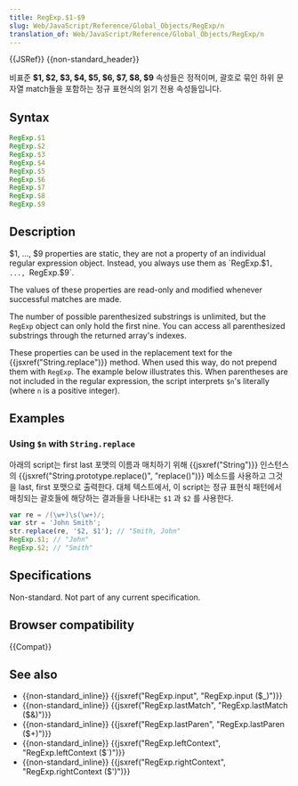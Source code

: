 ```yaml
---
title: RegExp.$1-$9
slug: Web/JavaScript/Reference/Global_Objects/RegExp/n
translation_of: Web/JavaScript/Reference/Global_Objects/RegExp/n
---
```


{{JSRef}} {{non-standard_header}}

비표준 **$1, $2, $3, $4, $5, $6, $7, $8, $9** 속성들은 정적이며, 괄호로 묶인 하위 문자열 match들을 포함하는 정규 표현식의 읽기 전용 속성들입니다.

## Syntax

```js
RegExp.$1
RegExp.$2
RegExp.$3
RegExp.$4
RegExp.$5
RegExp.$6
RegExp.$7
RegExp.$8
RegExp.$9
```

## Description

$1, ..., $9 properties are static, they are not a property of an individual regular expression object. Instead, you always use them as `RegExp.$1`, ..., `RegExp.$9`.

The values of these properties are read-only and modified whenever successful matches are made.

The number of possible parenthesized substrings is unlimited, but the `RegExp` object can only hold the first nine. You can access all parenthesized substrings through the returned array's indexes.

These properties can be used in the replacement text for the {{jsxref("String.replace")}} method. When used this way, do not prepend them with `RegExp`. The example below illustrates this. When parentheses are not included in the regular expression, the script interprets `$n`'s literally (where `n` is a positive integer).

## Examples

### Using `$n` with `String.replace`

아래의 script는 first last 포맷의 이름과 매치하기 위해 {{jsxref("String")}} 인스턴스의 {{jsxref("String.prototype.replace()", "replace()")}} 메소드를 사용하고 그것을 last, first 포맷으로 출력한다. 대체 텍스트에서, 이 script는 정규 표현식 패턴에서 매칭되는 괄호들에 해당하는 결과들을 나타내는 `$1` 과 `$2` 를 사용한다.

```js
var re = /(\w+)\s(\w+)/;
var str = 'John Smith';
str.replace(re, '$2, $1'); // "Smith, John"
RegExp.$1; // "John"
RegExp.$2; // "Smith"
```

## Specifications

Non-standard. Not part of any current specification.

## Browser compatibility

{{Compat}}

## See also

- {{non-standard_inline}} {{jsxref("RegExp.input", "RegExp.input ($_)")}}
- {{non-standard_inline}} {{jsxref("RegExp.lastMatch", "RegExp.lastMatch ($&amp;)")}}
- {{non-standard_inline}} {{jsxref("RegExp.lastParen", "RegExp.lastParen ($+)")}}
- {{non-standard_inline}} {{jsxref("RegExp.leftContext", "RegExp.leftContext ($`)")}}
- {{non-standard_inline}} {{jsxref("RegExp.rightContext", "RegExp.rightContext ($')")}}
